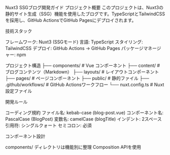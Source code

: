 Nuxt3 SSGブログ開発ガイド
プロジェクト概要
このプロジェクトは、Nuxt3の静的サイト生成（SSG）機能を使用したブログです。TypeScriptとTailwindCSSを採用し、GitHub ActionsでGitHub Pagesにデプロイされます。

技術スタック

フレームワーク: Nuxt3 (SSGモード)
言語: TypeScript
スタイリング: TailwindCSS
デプロイ: GitHub Actions → GitHub Pages
パッケージマネージャー: npm

プロジェクト構造
├── components/         # Vue コンポーネント
├── content/            # ブログコンテンツ（Markdown）
├── layouts/            # レイアウトコンポーネント
├── pages/              # ページコンポーネント
├── public/             # 静的ファイル
├── .github/workflows/  # GitHub Actionsワークフロー
└── nuxt.config.ts      # Nuxt設定ファイル

開発ルール

コーディング規約
ファイル名: kebab-case (blog-post.vue)
コンポーネント名: PascalCase (BlogPost)
変数名: camelCase (blogTitle)
インデント: 2スペース
引用符: シングルクォート
セミコロン: 必須

コンポーネント設計

components/ ディレクトリは機能別に整理
Composition APIを使用
<script setup> 構文を採用
プロップスには適切な型定義を付与

スタイリング

TailwindCSSのユーティリティクラスを優先使用
カスタムCSSが必要な場合は assets/css/ に配置
レスポンシブデザインを考慮（sm:, md:, lg: プレフィックス使用）

コンポーネントの作成

components/ ディレクトリに適切なサブディレクトリを作成
PascalCaseでファイル名を設定
TypeScriptの型定義を適切に行う

デプロイメント
ローカル開発
bashnpm run dev      # 開発サーバー起動
npm run build        # 本番ビルド
npm run generate     # 静的サイト生成
npm run preview      # 生成されたサイトのプレビュー

デプロイメントフロー
main ブランチへのpush/merge
GitHub Actionsが自動実行
npm run generate でサイト生成
GitHub Pagesへデプロイ

トラブルシューティング
よくある問題
ビルドエラー

TypeScriptの型エラーを確認
存在しないファイルへのインポートをチェック
Nuxtの設定項目を見直し

スタイルが適用されない

TailwindCSSの設定を確認
PurgeCSS（TailwindCSS JIT）の対象ファイルをチェック
カスタムCSSの読み込み順序を確認

デプロイ

デプロイはオーナーが手動で行うため気にしなくて良い

コンテンツ管理
このプロジェクトでは、記事コンテンツを別のprivateリポジトリ「hisaro/wwh-blog-content」で管理しています。
GitHub Actionsでのデプロイ時に自動的にprivateリポジトリからコンテンツを取得します。

ローカル開発
ローカル開発時は content/articles/template/ 配下のテンプレートファイルを使用してください。

動作確認方法
rm -rf .nuxt dist .output && \
npm run generate && npx http-server .output/public
権限の足りないコマンドは適宜確認して

デプロイメント設定
GitHub Actionsでの自動デプロイには以下の設定が必要です：

Repository Secretsに以下を追加
PRIVATE_REPO_TOKEN: privateリポジトリにアクセス可能なPersonal Access Token

Personal Access Tokenの作成方法
1. GitHub Settings > Developer settings > Personal access tokens > Tokens (classic)
2. Generate new token (classic)
3. 権限: 「repo」（Full control of private repositories）を選択
4. トークンをコピーしてRepository Secretsに設定

参考リンク

Nuxt3公式ドキュメント https://nuxt.com/
TailwindCSS公式ドキュメント https://tailwindcss.com/
GitHub Actions公式ドキュメント https://docs.github.com/actions
GitHub Pages公式ドキュメント https://pages.github.com/
